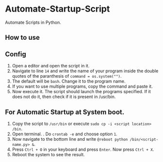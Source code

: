 # Automate-Startup-Script
Automate Scripts in Python.

## How to use

## Config
1. Open a editor and open the script in it.
2. Navigate to line `14` and write the name of your program inside the double quotes of the paranthesis of `command = os.system("")`.
3. The default will be `bash`. Change it to the program name.
4. If you want to use multiple programs, copy the command and paste it.
5. Now execute it. The script should launch the programs specified.
   If it does not do it, then check if it is present in /usr/bin.

## For Automatic Startup at System boot.
1. Copy the script to `/usr/bin` or execute `sudo cp -i <script location> /bin`.
2. Open terminal.
. Do `crontab -e` and choose option `1`.
3. Now navigate to the bottom line and write `@reboot python /bin/<script-name.py> &`.
4. Press `Ctrl + O` in your keyboard and press `Enter`. Now press `Ctrl + X`.
5. Reboot the system to see the result.   
